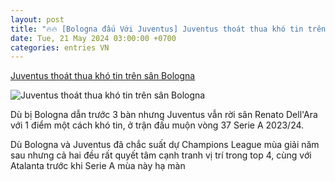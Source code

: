 ```yaml
---
layout: post
title: "🔥🔥 [Bologna đấu Với Juventus] Juventus thoát thua khó tin trên sân Bologna"
date: Tue, 21 May 2024 03:00:00 +0700
categories: entries VN
---
```

[Juventus thoát thua khó tin trên sân Bologna](https://baoangiang.com.vn/juventus-thoat-thua-kho-tin-tren-san-bologna-a395951.html)

![Juventus thoát thua khó tin trên sân Bologna](https://images.baoangiang.com.vn/image/news/2024/20240521/thumbnail/750x450/juventus-thoat-thua-_1966_1716254651.jpg)

Dù bị Bologna dẫn trước 3 bàn nhưng Juventus vẫn rời sân Renato Dell'Ara với 1 điểm một cách khó tin, ở trận đấu muộn vòng 37 Serie A 2023/24.

Dù Bologna và Juventus đã chắc suất dự Champions League mùa giải năm sau nhưng cả hai đều rất quyết tâm cạnh tranh vị trí trong top 4, cùng với Atalanta trước khi Serie A mùa này hạ màn

